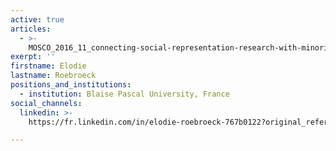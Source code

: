 ```yaml
---
active: true
articles:
  - >-
    MOSCO_2016_11_connecting-social-representation-research-with-minority-influence
exerpt: ''
firstname: Elodie
lastname: Roebroeck
positions_and_institutions:
  - institution: Blaise Pascal University, France
social_channels:
  linkedin: >-
    https://fr.linkedin.com/in/elodie-roebroeck-767b0122?original_referer=https%3A%2F%2Fwww.google.com%2F

---
```

